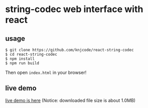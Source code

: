 # string-codec web interface with react

## usage

```
$ git clone https://github.com/knjcode/react-string-codec
$ cd react-string-codec
$ npm install
$ npm run build
```

Then open `index.html` in your browser!

## live demo

[live demo is here](http://test.guit.net/scwi/) (Notice: downloaded file size is about 1.0MB)
